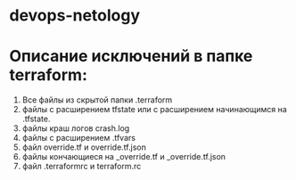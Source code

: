# devops-netology

# Описание исключений в папке terraform:
1. Все файлы из скрытой папки .terraform
2. файлы с расширением tfstate или с расширением начинающимся на .tfstate.
3. файлы краш логов crash.log
4. файлы с расширением .tfvars
5. файл override.tf и override.tf.json
6. файлы кончающиеся на _override.tf и _override.tf.json
7. файл .terraformrc и terraform.rc
